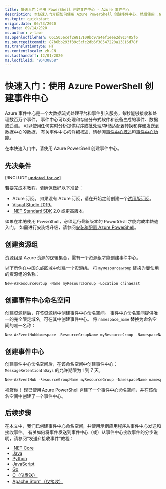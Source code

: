 ```yaml
---
title: 快速入门：使用 PowerShell 创建事件中心 - Azure 事件中心
description: 本快速入门介绍如何使用 Azure PowerShell 创建事件中心，然后使用 .NET Standard SDK 发送和接收事件。
ms.topic: quickstart
origin.date: 06/23/2020
ms.date: 09/14/2020
ms.author: v-tawe
ms.openlocfilehash: 6615056cef2e817109bc97a4ef1eee2d913485f6
ms.sourcegitcommit: 87b6bb293f39c5cfc2db6f38547220a13816d78f
ms.translationtype: HT
ms.contentlocale: zh-CN
ms.lasthandoff: 12/01/2020
ms.locfileid: "96430858"
---
```

# <a name="quickstart-create-an-event-hub-using-azure-powershell"></a>快速入门：使用 Azure PowerShell 创建事件中心

Azure 事件中心是一个大数据流式处理平台和事件引入服务，每秒能够接收和处理数百万个事件。 事件中心可以处理和存储分布式软件和设备生成的事件、数据或遥测。 可以使用任何实时分析提供程序或批处理/存储适配器转换和存储发送到数据中心的数据。 有关事件中心的详细概述，请参阅[事件中心概述](event-hubs-about.md)和[事件中心功能](event-hubs-features.md)。

在本快速入门中，请使用 Azure PowerShell 创建事件中心。

## <a name="prerequisites"></a>先决条件

[!INCLUDE [updated-for-az](../../includes/updated-for-az.md)]

若要完成本教程，请确保做好以下准备：

- Azure 订阅。 如果没有 Azure 订阅，请在开始之前创建一个[试用版订阅][]。
- [Visual Studio 2019](https://www.visualstudio.com/vs)。
- [.NET Standard SDK](https://www.microsoft.com/net/download/windows) 2.0 或更高版本。


如果在本地使用 PowerShell，必须运行最新版本的 PowerShell 才能完成本快速入门。 如需进行安装或升级，请参阅[安装和配置 Azure PowerShell](https://docs.microsoft.com/powershell/azure/install-az-ps)。

## <a name="create-a-resource-group"></a>创建资源组

资源组是 Azure 资源的逻辑集合，需有一个资源组才能创建事件中心。 

以下示例在中国东部区域中创建一个资源组。 将 `myResourceGroup` 替换为要使用的资源组的名称：

```powershell
New-AzResourceGroup -Name myResourceGroup -Location chinaeast
```

## <a name="create-an-event-hubs-namespace"></a>创建事件中心命名空间

创建资源组后，在该资源组中创建事件中心命名空间。 事件中心命名空间提供唯一的完全限定域名，可在其中创建事件中心。 将 `namespace_name` 替换为命名空间的唯一名称：

```powershell
New-AzEventHubNamespace -ResourceGroupName myResourceGroup -NamespaceName namespace_name -Location chinaeast
```

## <a name="create-an-event-hub"></a>创建事件中心

创建事件中心命名空间后，在该命名空间中创建事件中心：  
`MessageRetentionInDays` 的允许期限为 1 到 7 天。

```powershell
New-AzEventHub -ResourceGroupName myResourceGroup -NamespaceName namespace_name -EventHubName eventhub_name -MessageRetentionInDays 3
```

祝贺你！ 现已使用 Azure PowerShell 创建了一个事件中心命名空间，并在该命名空间中创建了一个事件中心。 

## <a name="next-steps"></a>后续步骤

在本文中，我们已创建事件中心命名空间，并使用示例应用程序从事件中心发送和接收事件。 有关如何将事件发送到事件中心（或）从事件中心接收事件的分步说明，请参阅“发送和接收事件”教程： 

- [.NET Core](event-hubs-dotnet-standard-getstarted-send.md)
- [Java](event-hubs-java-get-started-send.md)
- [Python](event-hubs-python-get-started-send.md)
- [JavaScript](event-hubs-node-get-started-send.md)
- [Go](event-hubs-go-get-started-send.md)
- [C（仅发送）](event-hubs-c-getstarted-send.md)
- [Apache Storm（仅接收）](event-hubs-storm-getstarted-receive.md)


[试用版订阅]: https://www.microsoft.com/china/azure/index.html?fromtype=cn
[Install and Configure Azure PowerShell]: https://docs.microsoft.com/powershell/azure/install-az-ps
[New-AzResourceGroup]: https://docs.microsoft.com/powershell/module/az.resources/new-Azresourcegroup
[3]: ./media/event-hubs-quickstart-powershell/sender1.png
[4]: ./media/event-hubs-quickstart-powershell/receiver1.png
[5]: ./media/event-hubs-quickstart-powershell/metrics.png
